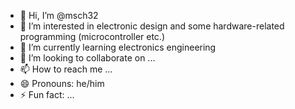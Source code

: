 - 👋 Hi, I’m @msch32
- 👀 I’m interested in electronic design and some hardware-related programming (microcontroller etc.)
- 🌱 I’m currently learning electronics engineering
- 💞️ I’m looking to collaborate on ...
- 📫 How to reach me ...
- 😄 Pronouns: he/him
- ⚡ Fun fact: ...

<!---
msch32/msch32 is a ✨ special ✨ repository because its `README.md` (this file) appears on your GitHub profile.
You can click the Preview link to take a look at your changes.
--->
